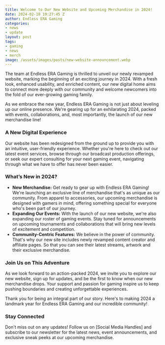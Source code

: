 ```yaml
---
title: Welcome to Our New Website and Upcoming Merchandise in 2024!
date: 2024-02-18 19:27:45 Z
author: Endless ERA Gaming
categories:
- news
- update
layout: post
tags:
- gaming
- news
- merch
image: /assets/images/posts/new-website-announcement.webp
---
```


The team at Endless ERA Gaming is thrilled to unveil our newly revamped website, marking the beginning of an exciting journey in 2024. With a fresh look, enhanced usability, and enriched content, our new digital home aims to connect more deeply with our community and welcome newcomers into the fold of our ever-growing gaming family.

As we embrace the new year, Endless ERA Gaming is not just about leveling up our online presence. We're gearing up for an exhilarating 2024, packed with events, collaborations, and, most importantly, the launch of our new merchandise line!

### A New Digital Experience

Our website has been redesigned from the ground up to provide you with an intuitive, user-friendly experience. Whether you're here to check out our latest event services, browse through our broadcast production offerings, or seek our expert consulting for your next gaming event, navigating through what we have to offer has never been easier.

### What’s New in 2024?

- **New Merchandise:** Get ready to gear up with Endless ERA Gaming! We're launching an exclusive line of merchandise that's as unique as our community. From apparel to accessories, our upcoming merchandise is designed with gamers in mind, offering something special for everyone who's been part of our journey.
- **Expanding Our Events:** With the launch of our new website, we're also expanding our roster of gaming events. Stay tuned for announcements on upcoming tournaments and collaborations that will bring new levels of excitement and competition.
- **Community-Centric Features:** We believe in the power of community. That's why our new site includes newly revamped content creator and affiliate pages. So that you can see their latest streams, artwork and their exclusive merchandise.

### Join Us on This Adventure

As we look forward to an action-packed 2024, we invite you to explore our new website, sign up for updates, and be the first to know when our new merchandise drops. Your support and passion for gaming inspire us to keep pushing boundaries and creating unforgettable experiences.

Thank you for being an integral part of our story. Here's to making 2024 a landmark year for Endless ERA Gaming and our incredible community!

### Stay Connected

Don't miss out on any updates! Follow us on [Social Media Handles] and subscribe to our newsletter for the latest news, event announcements, and exclusive sneak peeks at our upcoming merchandise.
